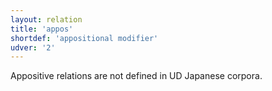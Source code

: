 ```yaml
---
layout: relation
title: 'appos'
shortdef: 'appositional modifier'
udver: '2'
---
```


Appositive relations are not defined in UD Japanese corpora.
